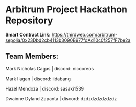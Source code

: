 # Arbitrum Project Hackathon Repository

**Smart Contract Link:** https://thirdweb.com/arbitrum-sepolia/0x23Dbd2cb4113b3090B977fdAd10c0f257fF7be2a

## Team Members:
Mark Nicholas Cagas | discord: nicooreos

Mark Ilagan | discord: iidabang

Hazel Mendoza | discord: sasaki1539

Dwainne Dyland Zapanta | discord: dzdzdzdzdzdzdz
